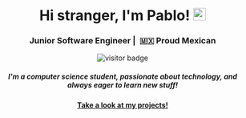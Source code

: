 <h1 align="center">Hi stranger, I'm Pablo! <img src="https://media.giphy.com/media/hvRJCLFzcasrR4ia7z/giphy.gif" width="25px"></h1>

<div align="center">
  <h3 align="center"> Junior Software Engineer |  🇲🇽  Proud Mexican</h3>
  <img src="https://visitor-badge.glitch.me/badge?page_id=${your.username}.${your.repo.id}." alt="visitor badge"/>
</div>

<div align="center">
  <h5>I'm a computer science student, passionate about technology, and always eager to learn new stuff!</h5>
  <h4><a href="http://www.pabloblanco.me/projects/">Take a look at my projects!</a></h4>
</div>





